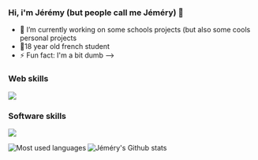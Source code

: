### Hi, i'm Jérémy (but people call me Jéméry) 👋

- 🔭 I’m currently working on some schools projects (but also some cools personal projects
- 🥖18 year old french student
- ⚡ Fun fact: I'm a bit dumb
-->

### Web skills ###

![](https://skillicons.dev/icons?i=symfony,svelte,vue,js,html,css)

### Software skills ###

![](https://skillicons.dev/icons?i=rust,c,java,python)





![Jéméry's Github stats](https://github-readme-stats.vercel.app/api?username=Jemery-Dev&show_icons=true&theme=synthwave)
<img align="left" alt="Most used languages" src="https://github-readme-stats.vercel.app/api/top-langs/?username=jemery-dev&hide_border=true&theme=radical&langs_count=6" />
